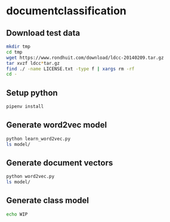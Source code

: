 # documentclassification

## Download test data

```bash
mkdir tmp
cd tmp
wget https://www.rondhuit.com/download/ldcc-20140209.tar.gz
tar xvzf ldcc*tar.gz
find ./ -name LICENSE.txt -type f | xargs rm -rf
cd -
```

## Setup python

```bash
pipenv install
```

## Generate word2vec model

```bash
python learn_word2vec.py
ls model/
```

## Generate document vectors

```bash
python word2vec.py
ls model/
```

## Generate class model

```bash
echo WIP
```
